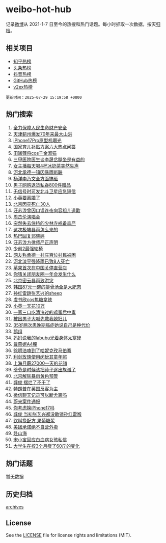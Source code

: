 # weibo-hot-hub

记录[微博](https://www.weibo.com)从 2021-1-7 日至今的热搜和热门话题。每小时抓取一次数据，按天[归档](archives)。

## 相关项目

- [知乎热榜](https://github.com/lonnyzhang423/zhihu-hot-hub)
- [头条热榜](https://github.com/lonnyzhang423/toutiao-hot-hub)
- [抖音热榜](https://github.com/lonnyzhang423/douyin-hot-hub)
- [GitHub热榜](https://github.com/lonnyzhang423/github-hot-hub)
- [v2ex热榜](https://github.com/lonnyzhang423/v2ex-hot-hub)


`更新时间：2025-07-29 15:19:58 +0800`

## 热门搜索

1. [全力保障人民生命财产安全](https://m.weibo.cn/search?containerid=100103type%3D1%26t%3D10%26q%3D%23%E5%85%A8%E5%8A%9B%E4%BF%9D%E9%9A%9C%E4%BA%BA%E6%B0%91%E7%94%9F%E5%91%BD%E8%B4%A2%E4%BA%A7%E5%AE%89%E5%85%A8%23&stream_entry_id=51&isnewpage=1&extparam=seat%3D1%26c_type%3D51%26stream_entry_id%3D51%26cate%3D10103%26pos%3D0%26filter_type%3Drealtimehot%26q%3D%2523%25E5%2585%25A8%25E5%258A%259B%25E4%25BF%259D%25E9%259A%259C%25E4%25BA%25BA%25E6%25B0%2591%25E7%2594%259F%25E5%2591%25BD%25E8%25B4%25A2%25E4%25BA%25A7%25E5%25AE%2589%25E5%2585%25A8%2523%26dgr%3D0%26display_time%3D1753773596%26pre_seqid%3D17537735968950655118153)
1. [天津蓟州爆发70年来最大山洪](https://m.weibo.cn/search?containerid=100103type%3D1%26t%3D10%26q%3D%23%E5%A4%A9%E6%B4%A5%E8%93%9F%E5%B7%9E%E7%88%86%E5%8F%9170%E5%B9%B4%E6%9D%A5%E6%9C%80%E5%A4%A7%E5%B1%B1%E6%B4%AA%23&stream_entry_id=31&isnewpage=1&extparam=seat%3D1%26flag%3D1%26band_rank%3D1%26stream_entry_id%3D31%26c_type%3D31%26lcate%3D5001%26realpos%3D1%26cate%3D5001%26pos%3D0%26filter_type%3Drealtimehot%26q%3D%2523%25E5%25A4%25A9%25E6%25B4%25A5%25E8%2593%259F%25E5%25B7%259E%25E7%2588%2586%25E5%258F%259170%25E5%25B9%25B4%25E6%259D%25A5%25E6%259C%2580%25E5%25A4%25A7%25E5%25B1%25B1%25E6%25B4%25AA%2523%26dgr%3D0%26display_time%3D1753773596%26pre_seqid%3D17537735968950655118153)
1. [iPhone17Pro原型机曝光](https://m.weibo.cn/search?containerid=100103type%3D1%26t%3D10%26q%3D%23iPhone17Pro%E5%8E%9F%E5%9E%8B%E6%9C%BA%E6%9B%9D%E5%85%89%23&stream_entry_id=31&isnewpage=1&extparam=seat%3D1%26flag%3D0%26band_rank%3D2%26stream_entry_id%3D31%26c_type%3D31%26lcate%3D5001%26realpos%3D2%26cate%3D5001%26pos%3D1%26filter_type%3Drealtimehot%26q%3D%2523iPhone17Pro%25E5%258E%259F%25E5%259E%258B%25E6%259C%25BA%25E6%259B%259D%25E5%2585%2589%2523%26dgr%3D0%26display_time%3D1753773596%26pre_seqid%3D17537735968950655118153)
1. [国家育儿补贴方案六大热点问答](https://m.weibo.cn/search?containerid=100103type%3D1%26t%3D10%26q%3D%23%E5%9B%BD%E5%AE%B6%E8%82%B2%E5%84%BF%E8%A1%A5%E8%B4%B4%E6%96%B9%E6%A1%88%E5%85%AD%E5%A4%A7%E7%83%AD%E7%82%B9%E9%97%AE%E7%AD%94%23&stream_entry_id=31&isnewpage=1&extparam=seat%3D1%26flag%3D0%26band_rank%3D3%26stream_entry_id%3D31%26c_type%3D31%26lcate%3D5001%26realpos%3D3%26cate%3D5001%26pos%3D2%26filter_type%3Drealtimehot%26q%3D%2523%25E5%259B%25BD%25E5%25AE%25B6%25E8%2582%25B2%25E5%2584%25BF%25E8%25A1%25A5%25E8%25B4%25B4%25E6%2596%25B9%25E6%25A1%2588%25E5%2585%25AD%25E5%25A4%25A7%25E7%2583%25AD%25E7%2582%25B9%25E9%2597%25AE%25E7%25AD%2594%2523%26dgr%3D0%26display_time%3D1753773596%26pre_seqid%3D17537735968950655118153)
1. [田曦薇将cos千金淑猫](https://m.weibo.cn/search?containerid=100103type%3D1%26t%3D10%26q%3D%23%E7%94%B0%E6%9B%A6%E8%96%87%E5%B0%86cos%E5%8D%83%E9%87%91%E6%B7%91%E7%8C%AB%23&stream_entry_id=31&isnewpage=1&extparam=seat%3D1%26flag%3D1%26band_rank%3D4%26stream_entry_id%3D31%26c_type%3D31%26lcate%3D5001%26realpos%3D4%26cate%3D5001%26pos%3D3%26filter_type%3Drealtimehot%26q%3D%2523%25E7%2594%25B0%25E6%259B%25A6%25E8%2596%2587%25E5%25B0%2586cos%25E5%258D%2583%25E9%2587%2591%25E6%25B7%2591%25E7%258C%25AB%2523%26dgr%3D0%26display_time%3D1753773596%26pre_seqid%3D17537735968950655118153)
1. [三甲医院医生谈李晟岔腿坐是有益的](https://m.weibo.cn/search?containerid=100103type%3D1%26t%3D10%26q%3D%23%E4%B8%89%E7%94%B2%E5%8C%BB%E9%99%A2%E5%8C%BB%E7%94%9F%E8%B0%88%E6%9D%8E%E6%99%9F%E5%B2%94%E8%85%BF%E5%9D%90%E6%98%AF%E6%9C%89%E7%9B%8A%E7%9A%84%23&stream_entry_id=31&isnewpage=1&extparam=seat%3D1%26flag%3D0%26band_rank%3D5%26stream_entry_id%3D31%26c_type%3D31%26lcate%3D5001%26realpos%3D5%26cate%3D5001%26pos%3D4%26filter_type%3Drealtimehot%26q%3D%2523%25E4%25B8%2589%25E7%2594%25B2%25E5%258C%25BB%25E9%2599%25A2%25E5%258C%25BB%25E7%2594%259F%25E8%25B0%2588%25E6%259D%258E%25E6%2599%259F%25E5%25B2%2594%25E8%2585%25BF%25E5%259D%2590%25E6%2598%25AF%25E6%259C%2589%25E7%259B%258A%25E7%259A%2584%2523%26dgr%3D0%26display_time%3D1753773596%26pre_seqid%3D17537735968950655118153)
1. [女主播每天喝4杯冰奶茶突然失声](https://m.weibo.cn/search?containerid=100103type%3D1%26t%3D10%26q%3D%23%E5%A5%B3%E4%B8%BB%E6%92%AD%E6%AF%8F%E5%A4%A9%E5%96%9D4%E6%9D%AF%E5%86%B0%E5%A5%B6%E8%8C%B6%E7%AA%81%E7%84%B6%E5%A4%B1%E5%A3%B0%23&stream_entry_id=31&isnewpage=1&extparam=seat%3D1%26flag%3D0%26band_rank%3D6%26stream_entry_id%3D31%26c_type%3D31%26lcate%3D5001%26realpos%3D6%26cate%3D5001%26pos%3D5%26filter_type%3Drealtimehot%26q%3D%2523%25E5%25A5%25B3%25E4%25B8%25BB%25E6%2592%25AD%25E6%25AF%258F%25E5%25A4%25A9%25E5%2596%259D4%25E6%259D%25AF%25E5%2586%25B0%25E5%25A5%25B6%25E8%258C%25B6%25E7%25AA%2581%25E7%2584%25B6%25E5%25A4%25B1%25E5%25A3%25B0%2523%26dgr%3D0%26display_time%3D1753773596%26pre_seqid%3D17537735968950655118153)
1. [河北承德一镇因暴雨断联](https://m.weibo.cn/search?containerid=100103type%3D1%26t%3D10%26q%3D%23%E6%B2%B3%E5%8C%97%E6%89%BF%E5%BE%B7%E4%B8%80%E9%95%87%E5%9B%A0%E6%9A%B4%E9%9B%A8%E6%96%AD%E8%81%94%23&stream_entry_id=31&isnewpage=1&extparam=seat%3D1%26flag%3D0%26band_rank%3D7%26stream_entry_id%3D31%26c_type%3D31%26lcate%3D5001%26realpos%3D7%26cate%3D5001%26pos%3D6%26filter_type%3Drealtimehot%26q%3D%2523%25E6%25B2%25B3%25E5%258C%2597%25E6%2589%25BF%25E5%25BE%25B7%25E4%25B8%2580%25E9%2595%2587%25E5%259B%25A0%25E6%259A%25B4%25E9%259B%25A8%25E6%2596%25AD%25E8%2581%2594%2523%26dgr%3D0%26display_time%3D1753773596%26pre_seqid%3D17537735968950655118153)
1. [杨洋李乃文全方面搞砸](https://m.weibo.cn/search?containerid=100103type%3D1%26t%3D10%26q%3D%E6%9D%A8%E6%B4%8B%E6%9D%8E%E4%B9%83%E6%96%87%E5%85%A8%E6%96%B9%E9%9D%A2%E6%90%9E%E7%A0%B8&stream_entry_id=31&isnewpage=1&extparam=seat%3D1%26flag%3D1%26band_rank%3D8%26stream_entry_id%3D31%26c_type%3D31%26lcate%3D5001%26realpos%3D8%26cate%3D5001%26pos%3D7%26filter_type%3Drealtimehot%26q%3D%25E6%259D%25A8%25E6%25B4%258B%25E6%259D%258E%25E4%25B9%2583%25E6%2596%2587%25E5%2585%25A8%25E6%2596%25B9%25E9%259D%25A2%25E6%2590%259E%25E7%25A0%25B8%26dgr%3D0%26display_time%3D1753773596%26pre_seqid%3D17537735968950655118153)
1. [男子网购退货私吞800件赠品](https://m.weibo.cn/search?containerid=100103type%3D1%26t%3D10%26q%3D%23%E7%94%B7%E5%AD%90%E7%BD%91%E8%B4%AD%E9%80%80%E8%B4%A7%E7%A7%81%E5%90%9E800%E4%BB%B6%E8%B5%A0%E5%93%81%23&stream_entry_id=31&isnewpage=1&extparam=seat%3D1%26flag%3D1%26band_rank%3D9%26stream_entry_id%3D31%26c_type%3D31%26lcate%3D5001%26realpos%3D9%26cate%3D5001%26pos%3D8%26filter_type%3Drealtimehot%26q%3D%2523%25E7%2594%25B7%25E5%25AD%2590%25E7%25BD%2591%25E8%25B4%25AD%25E9%2580%2580%25E8%25B4%25A7%25E7%25A7%2581%25E5%2590%259E800%25E4%25BB%25B6%25E8%25B5%25A0%25E5%2593%2581%2523%26dgr%3D0%26display_time%3D1753773596%26pre_seqid%3D17537735968950655118153)
1. [无信号时可发北斗卫星应急短信](https://m.weibo.cn/search?containerid=100103type%3D1%26t%3D10%26q%3D%23%E6%97%A0%E4%BF%A1%E5%8F%B7%E6%97%B6%E5%8F%AF%E5%8F%91%E5%8C%97%E6%96%97%E5%8D%AB%E6%98%9F%E5%BA%94%E6%80%A5%E7%9F%AD%E4%BF%A1%23&stream_entry_id=31&isnewpage=1&extparam=seat%3D1%26flag%3D1%26band_rank%3D10%26stream_entry_id%3D31%26c_type%3D31%26lcate%3D5001%26realpos%3D10%26cate%3D5001%26pos%3D9%26filter_type%3Drealtimehot%26q%3D%2523%25E6%2597%25A0%25E4%25BF%25A1%25E5%258F%25B7%25E6%2597%25B6%25E5%258F%25AF%25E5%258F%2591%25E5%258C%2597%25E6%2596%2597%25E5%258D%25AB%25E6%2598%259F%25E5%25BA%2594%25E6%2580%25A5%25E7%259F%25AD%25E4%25BF%25A1%2523%26dgr%3D0%26display_time%3D1753773596%26pre_seqid%3D17537735968950655118153)
1. [小英要离婚了](https://m.weibo.cn/search?containerid=100103type%3D1%26t%3D10%26q%3D%23%E5%B0%8F%E8%8B%B1%E8%A6%81%E7%A6%BB%E5%A9%9A%E4%BA%86%23&stream_entry_id=31&isnewpage=1&extparam=seat%3D1%26flag%3D2%26band_rank%3D11%26stream_entry_id%3D31%26c_type%3D31%26lcate%3D5001%26realpos%3D11%26cate%3D5001%26pos%3D10%26filter_type%3Drealtimehot%26q%3D%2523%25E5%25B0%258F%25E8%258B%25B1%25E8%25A6%2581%25E7%25A6%25BB%25E5%25A9%259A%25E4%25BA%2586%2523%26dgr%3D0%26display_time%3D1753773596%26pre_seqid%3D17537735968950655118153)
1. [北京因灾死亡30人](https://m.weibo.cn/search?containerid=100103type%3D1%26t%3D10%26q%3D%23%E5%8C%97%E4%BA%AC%E5%9B%A0%E7%81%BE%E6%AD%BB%E4%BA%A130%E4%BA%BA%23&stream_entry_id=31&isnewpage=1&extparam=seat%3D1%26flag%3D0%26band_rank%3D12%26stream_entry_id%3D31%26c_type%3D31%26lcate%3D5001%26realpos%3D12%26cate%3D5001%26pos%3D11%26filter_type%3Drealtimehot%26q%3D%2523%25E5%258C%2597%25E4%25BA%25AC%25E5%259B%25A0%25E7%2581%25BE%25E6%25AD%25BB%25E4%25BA%25A130%25E4%25BA%25BA%2523%26dgr%3D0%26display_time%3D1753773596%26pre_seqid%3D17537735968950655118153)
1. [汪苏泷曾因口误连夜向容祖儿道歉](https://m.weibo.cn/search?containerid=100103type%3D1%26t%3D10%26q%3D%23%E6%B1%AA%E8%8B%8F%E6%B3%B7%E6%9B%BE%E5%9B%A0%E5%8F%A3%E8%AF%AF%E8%BF%9E%E5%A4%9C%E5%90%91%E5%AE%B9%E7%A5%96%E5%84%BF%E9%81%93%E6%AD%89%23&stream_entry_id=31&isnewpage=1&extparam=seat%3D1%26flag%3D2%26band_rank%3D13%26stream_entry_id%3D31%26c_type%3D31%26lcate%3D5001%26realpos%3D13%26cate%3D5001%26pos%3D12%26filter_type%3Drealtimehot%26q%3D%2523%25E6%25B1%25AA%25E8%258B%258F%25E6%25B3%25B7%25E6%259B%25BE%25E5%259B%25A0%25E5%258F%25A3%25E8%25AF%25AF%25E8%25BF%259E%25E5%25A4%259C%25E5%2590%2591%25E5%25AE%25B9%25E7%25A5%2596%25E5%2584%25BF%25E9%2581%2593%25E6%25AD%2589%2523%26dgr%3D0%26display_time%3D1753773596%26pre_seqid%3D17537735968950655118153)
1. [周杰伦演唱会](https://m.weibo.cn/search?containerid=100103type%3D1%26t%3D10%26q%3D%E5%91%A8%E6%9D%B0%E4%BC%A6%E6%BC%94%E5%94%B1%E4%BC%9A&stream_entry_id=31&isnewpage=1&extparam=seat%3D1%26flag%3D0%26band_rank%3D14%26stream_entry_id%3D31%26c_type%3D31%26lcate%3D5001%26realpos%3D14%26cate%3D5001%26pos%3D13%26filter_type%3Drealtimehot%26q%3D%25E5%2591%25A8%25E6%259D%25B0%25E4%25BC%25A6%25E6%25BC%2594%25E5%2594%25B1%25E4%25BC%259A%26dgr%3D0%26display_time%3D1753773596%26pre_seqid%3D17537735968950655118153)
1. [突然失去住持的少林寺戒备森严](https://m.weibo.cn/search?containerid=100103type%3D1%26t%3D10%26q%3D%23%E7%AA%81%E7%84%B6%E5%A4%B1%E5%8E%BB%E4%BD%8F%E6%8C%81%E7%9A%84%E5%B0%91%E6%9E%97%E5%AF%BA%E6%88%92%E5%A4%87%E6%A3%AE%E4%B8%A5%23&stream_entry_id=31&isnewpage=1&extparam=seat%3D1%26flag%3D0%26band_rank%3D15%26stream_entry_id%3D31%26c_type%3D31%26lcate%3D5001%26realpos%3D15%26cate%3D5001%26pos%3D14%26filter_type%3Drealtimehot%26q%3D%2523%25E7%25AA%2581%25E7%2584%25B6%25E5%25A4%25B1%25E5%258E%25BB%25E4%25BD%258F%25E6%258C%2581%25E7%259A%2584%25E5%25B0%2591%25E6%259E%2597%25E5%25AF%25BA%25E6%2588%2592%25E5%25A4%2587%25E6%25A3%25AE%25E4%25B8%25A5%2523%26dgr%3D0%26display_time%3D1753773596%26pre_seqid%3D17537735968950655118153)
1. [这次极端暴雨怎么来的](https://m.weibo.cn/search?containerid=100103type%3D1%26t%3D10%26q%3D%23%E8%BF%99%E6%AC%A1%E6%9E%81%E7%AB%AF%E6%9A%B4%E9%9B%A8%E6%80%8E%E4%B9%88%E6%9D%A5%E7%9A%84%23&stream_entry_id=31&isnewpage=1&extparam=seat%3D1%26flag%3D0%26band_rank%3D16%26stream_entry_id%3D31%26c_type%3D31%26lcate%3D5001%26realpos%3D16%26cate%3D5001%26pos%3D15%26filter_type%3Drealtimehot%26q%3D%2523%25E8%25BF%2599%25E6%25AC%25A1%25E6%259E%2581%25E7%25AB%25AF%25E6%259A%25B4%25E9%259B%25A8%25E6%2580%258E%25E4%25B9%2588%25E6%259D%25A5%25E7%259A%2584%2523%26dgr%3D0%26display_time%3D1753773596%26pre_seqid%3D17537735968950655118153)
1. [热巴回复郭晓婷](https://m.weibo.cn/search?containerid=100103type%3D1%26t%3D10%26q%3D%23%E7%83%AD%E5%B7%B4%E5%9B%9E%E5%A4%8D%E9%83%AD%E6%99%93%E5%A9%B7%23&stream_entry_id=31&isnewpage=1&extparam=seat%3D1%26flag%3D0%26band_rank%3D17%26stream_entry_id%3D31%26c_type%3D31%26lcate%3D5001%26realpos%3D17%26cate%3D5001%26pos%3D16%26filter_type%3Drealtimehot%26q%3D%2523%25E7%2583%25AD%25E5%25B7%25B4%25E5%259B%259E%25E5%25A4%258D%25E9%2583%25AD%25E6%2599%2593%25E5%25A9%25B7%2523%26dgr%3D0%26display_time%3D1753773596%26pre_seqid%3D17537735968950655118153)
1. [汪苏泷方律师严正声明](https://m.weibo.cn/search?containerid=100103type%3D1%26t%3D10%26q%3D%23%E6%B1%AA%E8%8B%8F%E6%B3%B7%E6%96%B9%E5%BE%8B%E5%B8%88%E4%B8%A5%E6%AD%A3%E5%A3%B0%E6%98%8E%23&stream_entry_id=31&isnewpage=1&extparam=seat%3D1%26flag%3D0%26band_rank%3D18%26stream_entry_id%3D31%26c_type%3D31%26lcate%3D5001%26realpos%3D18%26cate%3D5001%26pos%3D17%26filter_type%3Drealtimehot%26q%3D%2523%25E6%25B1%25AA%25E8%258B%258F%25E6%25B3%25B7%25E6%2596%25B9%25E5%25BE%258B%25E5%25B8%2588%25E4%25B8%25A5%25E6%25AD%25A3%25E5%25A3%25B0%25E6%2598%258E%2523%26dgr%3D0%26display_time%3D1753773596%26pre_seqid%3D17537735968950655118153)
1. [少前2最强轮椅](https://m.weibo.cn/search?containerid=100103type%3D1%26t%3D10%26q%3D%23%E5%B0%91%E5%89%8D2%E6%9C%80%E5%BC%BA%E8%BD%AE%E6%A4%85%23&stream_entry_id=31&isnewpage=1&extparam=seat%3D1%26flag%3D1%26band_rank%3D19%26stream_entry_id%3D31%26c_type%3D31%26lcate%3D5001%26realpos%3D19%26cate%3D5001%26pos%3D18%26filter_type%3Drealtimehot%26q%3D%2523%25E5%25B0%2591%25E5%2589%258D2%25E6%259C%2580%25E5%25BC%25BA%25E8%25BD%25AE%25E6%25A4%2585%2523%26dgr%3D0%26display_time%3D1753773596%26pre_seqid%3D17537735968950655118153)
1. [网友称承德一村庄百位村民被困](https://m.weibo.cn/search?containerid=100103type%3D1%26t%3D10%26q%3D%23%E7%BD%91%E5%8F%8B%E7%A7%B0%E6%89%BF%E5%BE%B7%E4%B8%80%E6%9D%91%E5%BA%84%E7%99%BE%E4%BD%8D%E6%9D%91%E6%B0%91%E8%A2%AB%E5%9B%B0%23&stream_entry_id=31&isnewpage=1&extparam=seat%3D1%26flag%3D1%26band_rank%3D20%26stream_entry_id%3D31%26c_type%3D31%26lcate%3D5001%26realpos%3D20%26cate%3D5001%26pos%3D19%26filter_type%3Drealtimehot%26q%3D%2523%25E7%25BD%2591%25E5%258F%258B%25E7%25A7%25B0%25E6%2589%25BF%25E5%25BE%25B7%25E4%25B8%2580%25E6%259D%2591%25E5%25BA%2584%25E7%2599%25BE%25E4%25BD%258D%25E6%259D%2591%25E6%25B0%2591%25E8%25A2%25AB%25E5%259B%25B0%2523%26dgr%3D0%26display_time%3D1753773596%26pre_seqid%3D17537735968950655118153)
1. [河北滦平强降雨已致8人死亡](https://m.weibo.cn/search?containerid=100103type%3D1%26t%3D10%26q%3D%23%E6%B2%B3%E5%8C%97%E6%BB%A6%E5%B9%B3%E5%BC%BA%E9%99%8D%E9%9B%A8%E5%B7%B2%E8%87%B48%E4%BA%BA%E6%AD%BB%E4%BA%A1%23&stream_entry_id=31&isnewpage=1&extparam=seat%3D1%26flag%3D0%26band_rank%3D21%26stream_entry_id%3D31%26c_type%3D31%26lcate%3D5001%26realpos%3D21%26cate%3D5001%26pos%3D20%26filter_type%3Drealtimehot%26q%3D%2523%25E6%25B2%25B3%25E5%258C%2597%25E6%25BB%25A6%25E5%25B9%25B3%25E5%25BC%25BA%25E9%2599%258D%25E9%259B%25A8%25E5%25B7%25B2%25E8%2587%25B48%25E4%25BA%25BA%25E6%25AD%25BB%25E4%25BA%25A1%2523%26dgr%3D0%26display_time%3D1753773596%26pre_seqid%3D17537735968950655118153)
1. [苹果首次在中国关停直营店](https://m.weibo.cn/search?containerid=100103type%3D1%26t%3D10%26q%3D%23%E8%8B%B9%E6%9E%9C%E9%A6%96%E6%AC%A1%E5%9C%A8%E4%B8%AD%E5%9B%BD%E5%85%B3%E5%81%9C%E7%9B%B4%E8%90%A5%E5%BA%97%23&stream_entry_id=31&isnewpage=1&extparam=seat%3D1%26flag%3D0%26band_rank%3D22%26stream_entry_id%3D31%26c_type%3D31%26lcate%3D5001%26realpos%3D22%26cate%3D5001%26pos%3D21%26filter_type%3Drealtimehot%26q%3D%2523%25E8%258B%25B9%25E6%259E%259C%25E9%25A6%2596%25E6%25AC%25A1%25E5%259C%25A8%25E4%25B8%25AD%25E5%259B%25BD%25E5%2585%25B3%25E5%2581%259C%25E7%259B%25B4%25E8%2590%25A5%25E5%25BA%2597%2523%26dgr%3D0%26display_time%3D1753773596%26pre_seqid%3D17537735968950655118153)
1. [你猜关闭朋友圈一年会发生什么](https://m.weibo.cn/search?containerid=100103type%3D1%26t%3D10%26q%3D%E4%BD%A0%E7%8C%9C%E5%85%B3%E9%97%AD%E6%9C%8B%E5%8F%8B%E5%9C%88%E4%B8%80%E5%B9%B4%E4%BC%9A%E5%8F%91%E7%94%9F%E4%BB%80%E4%B9%88&stream_entry_id=31&isnewpage=1&extparam=seat%3D1%26flag%3D1%26band_rank%3D23%26stream_entry_id%3D31%26c_type%3D31%26lcate%3D5001%26realpos%3D23%26cate%3D5001%26pos%3D22%26filter_type%3Drealtimehot%26q%3D%25E4%25BD%25A0%25E7%258C%259C%25E5%2585%25B3%25E9%2597%25AD%25E6%259C%258B%25E5%258F%258B%25E5%259C%2588%25E4%25B8%2580%25E5%25B9%25B4%25E4%25BC%259A%25E5%258F%2591%25E7%2594%259F%25E4%25BB%2580%25E4%25B9%2588%26dgr%3D0%26display_time%3D1753773596%26pre_seqid%3D17537735968950655118153)
1. [北京密云暴雨致洪灾](https://m.weibo.cn/search?containerid=100103type%3D1%26t%3D10%26q%3D%23%E5%8C%97%E4%BA%AC%E5%AF%86%E4%BA%91%E6%9A%B4%E9%9B%A8%E8%87%B4%E6%B4%AA%E7%81%BE%23&stream_entry_id=31&isnewpage=1&extparam=seat%3D1%26flag%3D0%26band_rank%3D24%26stream_entry_id%3D31%26c_type%3D31%26lcate%3D5001%26realpos%3D24%26cate%3D5001%26pos%3D23%26filter_type%3Drealtimehot%26q%3D%2523%25E5%258C%2597%25E4%25BA%25AC%25E5%25AF%2586%25E4%25BA%2591%25E6%259A%25B4%25E9%259B%25A8%25E8%2587%25B4%25E6%25B4%25AA%25E7%2581%25BE%2523%26dgr%3D0%26display_time%3D1753773596%26pre_seqid%3D17537735968950655118153)
1. [韩国87元一碗的排骨汤全是大肥肉](https://m.weibo.cn/search?containerid=100103type%3D1%26t%3D10%26q%3D%23%E9%9F%A9%E5%9B%BD87%E5%85%83%E4%B8%80%E7%A2%97%E7%9A%84%E6%8E%92%E9%AA%A8%E6%B1%A4%E5%85%A8%E6%98%AF%E5%A4%A7%E8%82%A5%E8%82%89%23&stream_entry_id=31&isnewpage=1&extparam=seat%3D1%26flag%3D0%26band_rank%3D25%26stream_entry_id%3D31%26c_type%3D31%26lcate%3D5001%26realpos%3D25%26cate%3D5001%26pos%3D24%26filter_type%3Drealtimehot%26q%3D%2523%25E9%259F%25A9%25E5%259B%25BD87%25E5%2585%2583%25E4%25B8%2580%25E7%25A2%2597%25E7%259A%2584%25E6%258E%2592%25E9%25AA%25A8%25E6%25B1%25A4%25E5%2585%25A8%25E6%2598%25AF%25E5%25A4%25A7%25E8%2582%25A5%25E8%2582%2589%2523%26dgr%3D0%26display_time%3D1753773596%26pre_seqid%3D17537735968950655118153)
1. [孙红雷跳张艺兴的sheep](https://m.weibo.cn/search?containerid=100103type%3D1%26t%3D10%26q%3D%E5%AD%99%E7%BA%A2%E9%9B%B7%E8%B7%B3%E5%BC%A0%E8%89%BA%E5%85%B4%E7%9A%84sheep&stream_entry_id=31&isnewpage=1&extparam=seat%3D1%26flag%3D1%26band_rank%3D26%26stream_entry_id%3D31%26c_type%3D31%26lcate%3D5001%26realpos%3D26%26cate%3D5001%26pos%3D25%26filter_type%3Drealtimehot%26q%3D%25E5%25AD%2599%25E7%25BA%25A2%25E9%259B%25B7%25E8%25B7%25B3%25E5%25BC%25A0%25E8%2589%25BA%25E5%2585%25B4%25E7%259A%2584sheep%26dgr%3D0%26display_time%3D1753773596%26pre_seqid%3D17537735968950655118153)
1. [虞书欣cos焦糖拿铁](https://m.weibo.cn/search?containerid=100103type%3D1%26t%3D10%26q%3D%23%E8%99%9E%E4%B9%A6%E6%AC%A3cos%E7%84%A6%E7%B3%96%E6%8B%BF%E9%93%81%23&stream_entry_id=31&isnewpage=1&extparam=seat%3D1%26flag%3D0%26band_rank%3D27%26stream_entry_id%3D31%26c_type%3D31%26lcate%3D5001%26realpos%3D27%26cate%3D5001%26pos%3D26%26filter_type%3Drealtimehot%26q%3D%2523%25E8%2599%259E%25E4%25B9%25A6%25E6%25AC%25A3cos%25E7%2584%25A6%25E7%25B3%2596%25E6%258B%25BF%25E9%2593%2581%2523%26dgr%3D0%26display_time%3D1753773596%26pre_seqid%3D17537735968950655118153)
1. [小英一天花10万](https://m.weibo.cn/search?containerid=100103type%3D1%26t%3D10%26q%3D%23%E5%B0%8F%E8%8B%B1%E4%B8%80%E5%A4%A9%E8%8A%B110%E4%B8%87%23&stream_entry_id=31&isnewpage=1&extparam=seat%3D1%26flag%3D1%26band_rank%3D28%26stream_entry_id%3D31%26c_type%3D31%26lcate%3D5001%26realpos%3D28%26cate%3D5001%26pos%3D27%26filter_type%3Drealtimehot%26q%3D%2523%25E5%25B0%258F%25E8%258B%25B1%25E4%25B8%2580%25E5%25A4%25A9%25E8%258A%25B110%25E4%25B8%2587%2523%26dgr%3D0%26display_time%3D1753773596%26pre_seqid%3D17537735968950655118153)
1. [一家三口吃清洗过的鸡蛋后中毒](https://m.weibo.cn/search?containerid=100103type%3D1%26t%3D10%26q%3D%23%E4%B8%80%E5%AE%B6%E4%B8%89%E5%8F%A3%E5%90%83%E6%B8%85%E6%B4%97%E8%BF%87%E7%9A%84%E9%B8%A1%E8%9B%8B%E5%90%8E%E4%B8%AD%E6%AF%92%23&stream_entry_id=31&isnewpage=1&extparam=seat%3D1%26flag%3D0%26band_rank%3D29%26stream_entry_id%3D31%26c_type%3D31%26lcate%3D5001%26realpos%3D29%26cate%3D5001%26pos%3D28%26filter_type%3Drealtimehot%26q%3D%2523%25E4%25B8%2580%25E5%25AE%25B6%25E4%25B8%2589%25E5%258F%25A3%25E5%2590%2583%25E6%25B8%2585%25E6%25B4%2597%25E8%25BF%2587%25E7%259A%2584%25E9%25B8%25A1%25E8%259B%258B%25E5%2590%258E%25E4%25B8%25AD%25E6%25AF%2592%2523%26dgr%3D0%26display_time%3D1753773596%26pre_seqid%3D17537735968950655118153)
1. [被困男子大喊先救我媳妇儿](https://m.weibo.cn/search?containerid=100103type%3D1%26t%3D10%26q%3D%23%E8%A2%AB%E5%9B%B0%E7%94%B7%E5%AD%90%E5%A4%A7%E5%96%8A%E5%85%88%E6%95%91%E6%88%91%E5%AA%B3%E5%A6%87%E5%84%BF%23&stream_entry_id=31&isnewpage=1&extparam=seat%3D1%26flag%3D32768%26band_rank%3D30%26stream_entry_id%3D31%26c_type%3D31%26lcate%3D5001%26realpos%3D30%26cate%3D5001%26pos%3D29%26filter_type%3Drealtimehot%26q%3D%2523%25E8%25A2%25AB%25E5%259B%25B0%25E7%2594%25B7%25E5%25AD%2590%25E5%25A4%25A7%25E5%2596%258A%25E5%2585%2588%25E6%2595%2591%25E6%2588%2591%25E5%25AA%25B3%25E5%25A6%2587%25E5%2584%25BF%2523%26dgr%3D0%26display_time%3D1753773596%26pre_seqid%3D17537735968950655118153)
1. [35岁两次患晚期癌症她说自己是种代价](https://m.weibo.cn/search?containerid=100103type%3D1%26t%3D10%26q%3D%2335%E5%B2%81%E4%B8%A4%E6%AC%A1%E6%82%A3%E6%99%9A%E6%9C%9F%E7%99%8C%E7%97%87%E5%A5%B9%E8%AF%B4%E8%87%AA%E5%B7%B1%E6%98%AF%E7%A7%8D%E4%BB%A3%E4%BB%B7%23&stream_entry_id=31&isnewpage=1&extparam=seat%3D1%26flag%3D1%26band_rank%3D31%26stream_entry_id%3D31%26c_type%3D31%26lcate%3D5001%26realpos%3D31%26cate%3D5001%26pos%3D30%26filter_type%3Drealtimehot%26q%3D%252335%25E5%25B2%2581%25E4%25B8%25A4%25E6%25AC%25A1%25E6%2582%25A3%25E6%2599%259A%25E6%259C%259F%25E7%2599%258C%25E7%2597%2587%25E5%25A5%25B9%25E8%25AF%25B4%25E8%2587%25AA%25E5%25B7%25B1%25E6%2598%25AF%25E7%25A7%258D%25E4%25BB%25A3%25E4%25BB%25B7%2523%26dgr%3D0%26display_time%3D1753773596%26pre_seqid%3D17537735968950655118153)
1. [鹅组](https://m.weibo.cn/search?containerid=100103type%3D1%26t%3D10%26q%3D%E9%B9%85%E7%BB%84&stream_entry_id=31&isnewpage=1&extparam=seat%3D1%26flag%3D1%26band_rank%3D32%26stream_entry_id%3D31%26c_type%3D31%26lcate%3D5001%26realpos%3D32%26cate%3D5001%26pos%3D31%26filter_type%3Drealtimehot%26q%3D%25E9%25B9%2585%25E7%25BB%2584%26dgr%3D0%26display_time%3D1753773596%26pre_seqid%3D17537735968950655118153)
1. [妈妈说我的labubu光着身体太寒碜](https://m.weibo.cn/search?containerid=100103type%3D1%26t%3D10%26q%3D%E5%A6%88%E5%A6%88%E8%AF%B4%E6%88%91%E7%9A%84labubu%E5%85%89%E7%9D%80%E8%BA%AB%E4%BD%93%E5%A4%AA%E5%AF%92%E7%A2%9C&stream_entry_id=31&isnewpage=1&extparam=seat%3D1%26flag%3D0%26band_rank%3D33%26stream_entry_id%3D31%26c_type%3D31%26lcate%3D5001%26realpos%3D33%26cate%3D5001%26pos%3D32%26filter_type%3Drealtimehot%26q%3D%25E5%25A6%2588%25E5%25A6%2588%25E8%25AF%25B4%25E6%2588%2591%25E7%259A%2584labubu%25E5%2585%2589%25E7%259D%2580%25E8%25BA%25AB%25E4%25BD%2593%25E5%25A4%25AA%25E5%25AF%2592%25E7%25A2%259C%26dgr%3D0%26display_time%3D1753773596%26pre_seqid%3D17537735968950655118153)
1. [戴燕妮A4腰](https://m.weibo.cn/search?containerid=100103type%3D1%26t%3D10%26q%3D%E6%88%B4%E7%87%95%E5%A6%AEA4%E8%85%B0&stream_entry_id=31&isnewpage=1&extparam=seat%3D1%26flag%3D1%26band_rank%3D34%26stream_entry_id%3D31%26c_type%3D31%26lcate%3D5001%26realpos%3D34%26cate%3D5001%26pos%3D33%26filter_type%3Drealtimehot%26q%3D%25E6%2588%25B4%25E7%2587%2595%25E5%25A6%25AEA4%25E8%2585%25B0%26dgr%3D0%26display_time%3D1753773596%26pre_seqid%3D17537735968950655118153)
1. [徐明浩嗑到了哈妮克孜马伯骞](https://m.weibo.cn/search?containerid=100103type%3D1%26t%3D10%26q%3D%E5%BE%90%E6%98%8E%E6%B5%A9%E5%97%91%E5%88%B0%E4%BA%86%E5%93%88%E5%A6%AE%E5%85%8B%E5%AD%9C%E9%A9%AC%E4%BC%AF%E9%AA%9E&stream_entry_id=31&isnewpage=1&extparam=seat%3D1%26flag%3D1%26band_rank%3D35%26stream_entry_id%3D31%26c_type%3D31%26lcate%3D5001%26realpos%3D35%26cate%3D5001%26pos%3D34%26filter_type%3Drealtimehot%26q%3D%25E5%25BE%2590%25E6%2598%258E%25E6%25B5%25A9%25E5%2597%2591%25E5%2588%25B0%25E4%25BA%2586%25E5%2593%2588%25E5%25A6%25AE%25E5%2585%258B%25E5%25AD%259C%25E9%25A9%25AC%25E4%25BC%25AF%25E9%25AA%259E%26dgr%3D0%26display_time%3D1753773596%26pre_seqid%3D17537735968950655118153)
1. [利剑玫瑰使用闵玧其童年照](https://m.weibo.cn/search?containerid=100103type%3D1%26t%3D10%26q%3D%23%E5%88%A9%E5%89%91%E7%8E%AB%E7%91%B0%E4%BD%BF%E7%94%A8%E9%97%B5%E7%8E%A7%E5%85%B6%E7%AB%A5%E5%B9%B4%E7%85%A7%23&stream_entry_id=31&isnewpage=1&extparam=seat%3D1%26flag%3D1%26band_rank%3D36%26stream_entry_id%3D31%26c_type%3D31%26lcate%3D5001%26realpos%3D36%26cate%3D5001%26pos%3D35%26filter_type%3Drealtimehot%26q%3D%2523%25E5%2588%25A9%25E5%2589%2591%25E7%258E%25AB%25E7%2591%25B0%25E4%25BD%25BF%25E7%2594%25A8%25E9%2597%25B5%25E7%258E%25A7%25E5%2585%25B6%25E7%25AB%25A5%25E5%25B9%25B4%25E7%2585%25A7%2523%26dgr%3D0%26display_time%3D1753773596%26pre_seqid%3D17537735968950655118153)
1. [上海月薪27000一天的花销](https://m.weibo.cn/search?containerid=100103type%3D1%26t%3D10%26q%3D%E4%B8%8A%E6%B5%B7%E6%9C%88%E8%96%AA27000%E4%B8%80%E5%A4%A9%E7%9A%84%E8%8A%B1%E9%94%80&stream_entry_id=31&isnewpage=1&extparam=seat%3D1%26flag%3D0%26band_rank%3D37%26stream_entry_id%3D31%26c_type%3D31%26lcate%3D5001%26realpos%3D37%26cate%3D5001%26pos%3D36%26filter_type%3Drealtimehot%26q%3D%25E4%25B8%258A%25E6%25B5%25B7%25E6%259C%2588%25E8%2596%25AA27000%25E4%25B8%2580%25E5%25A4%25A9%25E7%259A%2584%25E8%258A%25B1%25E9%2594%2580%26dgr%3D0%26display_time%3D1753773596%26pre_seqid%3D17537735968950655118153)
1. [爷爷是时候该把孙子逐出族谱了](https://m.weibo.cn/search?containerid=100103type%3D1%26t%3D10%26q%3D%23%E7%88%B7%E7%88%B7%E6%98%AF%E6%97%B6%E5%80%99%E8%AF%A5%E6%8A%8A%E5%AD%99%E5%AD%90%E9%80%90%E5%87%BA%E6%97%8F%E8%B0%B1%E4%BA%86%23&stream_entry_id=31&isnewpage=1&extparam=seat%3D1%26flag%3D1%26band_rank%3D38%26stream_entry_id%3D31%26c_type%3D31%26lcate%3D5001%26realpos%3D38%26cate%3D5001%26pos%3D37%26filter_type%3Drealtimehot%26q%3D%2523%25E7%2588%25B7%25E7%2588%25B7%25E6%2598%25AF%25E6%2597%25B6%25E5%2580%2599%25E8%25AF%25A5%25E6%258A%258A%25E5%25AD%2599%25E5%25AD%2590%25E9%2580%2590%25E5%2587%25BA%25E6%2597%258F%25E8%25B0%25B1%25E4%25BA%2586%2523%26dgr%3D0%26display_time%3D1753773596%26pre_seqid%3D17537735968950655118153)
1. [北京解除暴雨黄色预警](https://m.weibo.cn/search?containerid=100103type%3D1%26t%3D10%26q%3D%23%E5%8C%97%E4%BA%AC%E8%A7%A3%E9%99%A4%E6%9A%B4%E9%9B%A8%E9%BB%84%E8%89%B2%E9%A2%84%E8%AD%A6%23&stream_entry_id=31&isnewpage=1&extparam=seat%3D1%26flag%3D1%26band_rank%3D39%26stream_entry_id%3D31%26c_type%3D31%26lcate%3D5001%26realpos%3D39%26cate%3D5001%26pos%3D38%26filter_type%3Drealtimehot%26q%3D%2523%25E5%258C%2597%25E4%25BA%25AC%25E8%25A7%25A3%25E9%2599%25A4%25E6%259A%25B4%25E9%259B%25A8%25E9%25BB%2584%25E8%2589%25B2%25E9%25A2%2584%25E8%25AD%25A6%2523%26dgr%3D0%26display_time%3D1753773596%26pre_seqid%3D17537735968950655118153)
1. [龚俊 摆烂了不干了](https://m.weibo.cn/search?containerid=100103type%3D1%26t%3D10%26q%3D%E9%BE%9A%E4%BF%8A+%E6%91%86%E7%83%82%E4%BA%86%E4%B8%8D%E5%B9%B2%E4%BA%86&stream_entry_id=31&isnewpage=1&extparam=seat%3D1%26flag%3D1%26band_rank%3D40%26stream_entry_id%3D31%26c_type%3D31%26lcate%3D5001%26realpos%3D40%26cate%3D5001%26pos%3D39%26filter_type%3Drealtimehot%26q%3D%25E9%25BE%259A%25E4%25BF%258A%2520%25E6%2591%2586%25E7%2583%2582%25E4%25BA%2586%25E4%25B8%258D%25E5%25B9%25B2%25E4%25BA%2586%26dgr%3D0%26display_time%3D1753773596%26pre_seqid%3D17537735968950655118153)
1. [特朗普在英国反客为主](https://m.weibo.cn/search?containerid=100103type%3D1%26t%3D10%26q%3D%E7%89%B9%E6%9C%97%E6%99%AE%E5%9C%A8%E8%8B%B1%E5%9B%BD%E5%8F%8D%E5%AE%A2%E4%B8%BA%E4%B8%BB&stream_entry_id=31&isnewpage=1&extparam=seat%3D1%26flag%3D1%26band_rank%3D41%26stream_entry_id%3D31%26c_type%3D31%26lcate%3D5001%26realpos%3D41%26cate%3D5001%26pos%3D40%26filter_type%3Drealtimehot%26q%3D%25E7%2589%25B9%25E6%259C%2597%25E6%2599%25AE%25E5%259C%25A8%25E8%258B%25B1%25E5%259B%25BD%25E5%258F%258D%25E5%25AE%25A2%25E4%25B8%25BA%25E4%25B8%25BB%26dgr%3D0%26display_time%3D1753773596%26pre_seqid%3D17537735968950655118153)
1. [微信聊天记录可以断舍离吗](https://m.weibo.cn/search?containerid=100103type%3D1%26t%3D10%26q%3D%23%E5%BE%AE%E4%BF%A1%E8%81%8A%E5%A4%A9%E8%AE%B0%E5%BD%95%E5%8F%AF%E4%BB%A5%E6%96%AD%E8%88%8D%E7%A6%BB%E5%90%97%23&stream_entry_id=31&isnewpage=1&extparam=seat%3D1%26flag%3D1%26band_rank%3D42%26stream_entry_id%3D31%26c_type%3D31%26lcate%3D5001%26realpos%3D42%26cate%3D5001%26pos%3D41%26filter_type%3Drealtimehot%26q%3D%2523%25E5%25BE%25AE%25E4%25BF%25A1%25E8%2581%258A%25E5%25A4%25A9%25E8%25AE%25B0%25E5%25BD%2595%25E5%258F%25AF%25E4%25BB%25A5%25E6%2596%25AD%25E8%2588%258D%25E7%25A6%25BB%25E5%2590%2597%2523%26dgr%3D0%26display_time%3D1753773596%26pre_seqid%3D17537735968950655118153)
1. [蔚来案件通报](https://m.weibo.cn/search?containerid=100103type%3D1%26t%3D10%26q%3D%23%E8%94%9A%E6%9D%A5%E6%A1%88%E4%BB%B6%E9%80%9A%E6%8A%A5%23&stream_entry_id=31&isnewpage=1&extparam=seat%3D1%26flag%3D1%26band_rank%3D43%26stream_entry_id%3D31%26c_type%3D31%26lcate%3D5001%26realpos%3D43%26cate%3D5001%26pos%3D42%26filter_type%3Drealtimehot%26q%3D%2523%25E8%2594%259A%25E6%259D%25A5%25E6%25A1%2588%25E4%25BB%25B6%25E9%2580%259A%25E6%258A%25A5%2523%26dgr%3D0%26display_time%3D1753773596%26pre_seqid%3D17537735968950655118153)
1. [你考虑换iPhone17吗](https://m.weibo.cn/search?containerid=100103type%3D1%26t%3D10%26q%3D%E4%BD%A0%E8%80%83%E8%99%91%E6%8D%A2iPhone17%E5%90%97&stream_entry_id=31&isnewpage=1&extparam=seat%3D1%26flag%3D1%26band_rank%3D44%26stream_entry_id%3D31%26c_type%3D31%26lcate%3D5001%26realpos%3D44%26cate%3D5001%26pos%3D43%26filter_type%3Drealtimehot%26q%3D%25E4%25BD%25A0%25E8%2580%2583%25E8%2599%2591%25E6%258D%25A2iPhone17%25E5%2590%2597%26dgr%3D0%26display_time%3D1753773596%26pre_seqid%3D17537735968950655118153)
1. [龚俊 当初张艺兴都没敢锁孙红雷喉](https://m.weibo.cn/search?containerid=100103type%3D1%26t%3D10%26q%3D%E9%BE%9A%E4%BF%8A+%E5%BD%93%E5%88%9D%E5%BC%A0%E8%89%BA%E5%85%B4%E9%83%BD%E6%B2%A1%E6%95%A2%E9%94%81%E5%AD%99%E7%BA%A2%E9%9B%B7%E5%96%89&stream_entry_id=31&isnewpage=1&extparam=seat%3D1%26flag%3D1%26band_rank%3D45%26stream_entry_id%3D31%26c_type%3D31%26lcate%3D5001%26realpos%3D45%26cate%3D5001%26pos%3D44%26filter_type%3Drealtimehot%26q%3D%25E9%25BE%259A%25E4%25BF%258A%2520%25E5%25BD%2593%25E5%2588%259D%25E5%25BC%25A0%25E8%2589%25BA%25E5%2585%25B4%25E9%2583%25BD%25E6%25B2%25A1%25E6%2595%25A2%25E9%2594%2581%25E5%25AD%2599%25E7%25BA%25A2%25E9%259B%25B7%25E5%2596%2589%26dgr%3D0%26display_time%3D1753773596%26pre_seqid%3D17537735968950655118153)
1. [饮料换配方 果葡糖浆](https://m.weibo.cn/search?containerid=100103type%3D1%26t%3D10%26q%3D%E9%A5%AE%E6%96%99%E6%8D%A2%E9%85%8D%E6%96%B9+%E6%9E%9C%E8%91%A1%E7%B3%96%E6%B5%86&stream_entry_id=31&isnewpage=1&extparam=seat%3D1%26flag%3D1%26band_rank%3D46%26stream_entry_id%3D31%26c_type%3D31%26lcate%3D5001%26realpos%3D46%26cate%3D5001%26pos%3D45%26filter_type%3Drealtimehot%26q%3D%25E9%25A5%25AE%25E6%2596%2599%25E6%258D%25A2%25E9%2585%258D%25E6%2596%25B9%2520%25E6%259E%259C%25E8%2591%25A1%25E7%25B3%2596%25E6%25B5%2586%26dgr%3D0%26display_time%3D1753773596%26pre_seqid%3D17537735968950655118153)
1. [美团承诺绝不自营外卖](https://m.weibo.cn/search?containerid=100103type%3D1%26t%3D10%26q%3D%23%E7%BE%8E%E5%9B%A2%E6%89%BF%E8%AF%BA%E7%BB%9D%E4%B8%8D%E8%87%AA%E8%90%A5%E5%A4%96%E5%8D%96%23&stream_entry_id=31&isnewpage=1&extparam=seat%3D1%26flag%3D1%26band_rank%3D47%26stream_entry_id%3D31%26c_type%3D31%26lcate%3D5001%26realpos%3D47%26cate%3D5001%26pos%3D46%26filter_type%3Drealtimehot%26q%3D%2523%25E7%25BE%258E%25E5%259B%25A2%25E6%2589%25BF%25E8%25AF%25BA%25E7%25BB%259D%25E4%25B8%258D%25E8%2587%25AA%25E8%2590%25A5%25E5%25A4%2596%25E5%258D%2596%2523%26dgr%3D0%26display_time%3D1753773596%26pre_seqid%3D17537735968950655118153)
1. [赴山海](https://m.weibo.cn/search?containerid=100103type%3D1%26t%3D10%26q%3D%E8%B5%B4%E5%B1%B1%E6%B5%B7&stream_entry_id=31&isnewpage=1&extparam=seat%3D1%26flag%3D0%26band_rank%3D48%26stream_entry_id%3D31%26c_type%3D31%26lcate%3D5001%26realpos%3D48%26cate%3D5001%26pos%3D47%26filter_type%3Drealtimehot%26q%3D%25E8%25B5%25B4%25E5%25B1%25B1%25E6%25B5%25B7%26dgr%3D0%26display_time%3D1753773596%26pre_seqid%3D17537735968950655118153)
1. [宋小宝回应白血病女孩私信](https://m.weibo.cn/search?containerid=100103type%3D1%26t%3D10%26q%3D%E5%AE%8B%E5%B0%8F%E5%AE%9D%E5%9B%9E%E5%BA%94%E7%99%BD%E8%A1%80%E7%97%85%E5%A5%B3%E5%AD%A9%E7%A7%81%E4%BF%A1&stream_entry_id=31&isnewpage=1&extparam=seat%3D1%26flag%3D0%26band_rank%3D49%26stream_entry_id%3D31%26c_type%3D31%26lcate%3D5001%26realpos%3D49%26cate%3D5001%26pos%3D48%26filter_type%3Drealtimehot%26q%3D%25E5%25AE%258B%25E5%25B0%258F%25E5%25AE%259D%25E5%259B%259E%25E5%25BA%2594%25E7%2599%25BD%25E8%25A1%2580%25E7%2597%2585%25E5%25A5%25B3%25E5%25AD%25A9%25E7%25A7%2581%25E4%25BF%25A1%26dgr%3D0%26display_time%3D1753773596%26pre_seqid%3D17537735968950655118153)
1. [大学生在校3个月瘦了60斤的变化](https://m.weibo.cn/search?containerid=100103type%3D1%26t%3D10%26q%3D%E5%A4%A7%E5%AD%A6%E7%94%9F%E5%9C%A8%E6%A0%A13%E4%B8%AA%E6%9C%88%E7%98%A6%E4%BA%8660%E6%96%A4%E7%9A%84%E5%8F%98%E5%8C%96&stream_entry_id=31&isnewpage=1&extparam=seat%3D1%26flag%3D1%26band_rank%3D50%26stream_entry_id%3D31%26c_type%3D31%26lcate%3D5001%26realpos%3D50%26cate%3D5001%26pos%3D49%26filter_type%3Drealtimehot%26q%3D%25E5%25A4%25A7%25E5%25AD%25A6%25E7%2594%259F%25E5%259C%25A8%25E6%25A0%25A13%25E4%25B8%25AA%25E6%259C%2588%25E7%2598%25A6%25E4%25BA%258660%25E6%2596%25A4%25E7%259A%2584%25E5%258F%2598%25E5%258C%2596%26dgr%3D0%26display_time%3D1753773596%26pre_seqid%3D17537735968950655118153)

## 热门话题

暂无数据

## 历史归档

[archives](archives)

## License

See the [LICENSE](LICENSE) file for license rights and limitations (MIT).
